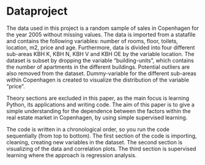 # Dataproject

The data used in this project is a random sample of sales in Copenhagen for the year 2005 without missing values. The data is imported from a statafile and contains the following variables: number of rooms, floor, toilets, location, m2, price and age. Furthermore, data is divided into four different sub-areas KBH K, KBH N, KBH V and KBH OE by the variable location. The dataset is subset by dropping the variable “building-units”, which contains the number of apartments in the different buildings. Potential outliers are also removed from the dataset. Dummy-variable for the different sub-areas within Copenhagen is created to visualize the distribution of the variable “price”.
 
Theory sections are excluded in this paper, as the main focus is learning Python, its applications and writing code. The aim of this paper is to give a simple understanding for the dependence between the factors within the real estate market in Copenhagen, by using simple supervised learning. 

The code is written in a chronological order, so you run the code sequentially (from top to bottom). The first section of the code is importing, cleaning, creating new variables in the dataset. The second section is visualizing of the data and correlation plots. The third section is supervised learning where the approach is regression analysis.
